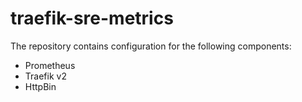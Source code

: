 # traefik-sre-metrics

The repository contains configuration for the following components:
 - Prometheus
 - Traefik v2
 - HttpBin

